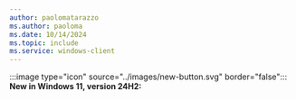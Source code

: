 ```yaml
---
author: paolomatarazzo
ms.author: paoloma
ms.date: 10/14/2024
ms.topic: include
ms.service: windows-client
---
```


:::image type="icon" source="../images/new-button.svg" border="false"::: **New in Windows 11, version 24H2:**
